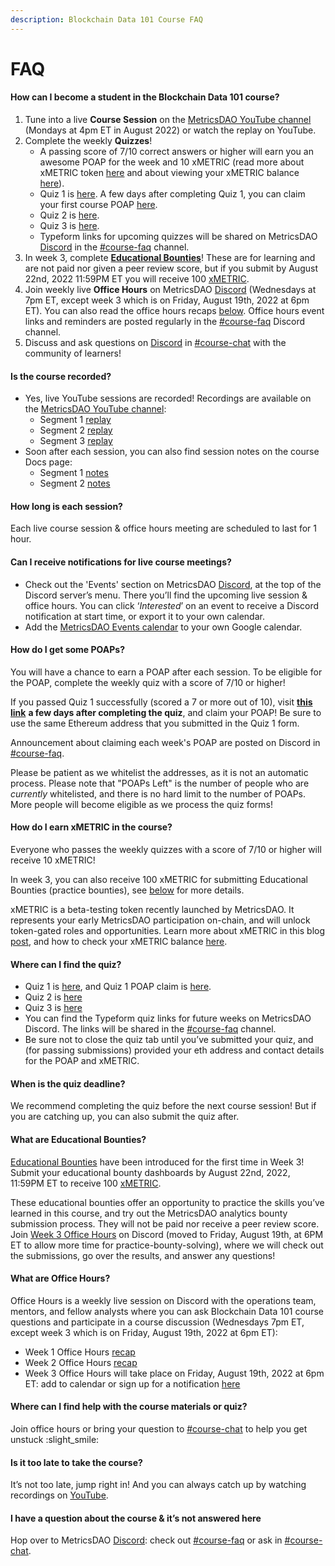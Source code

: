 ```yaml
---
description: Blockchain Data 101 Course FAQ
---
```


# FAQ

#### How can I become a student in the Blockchain Data 101 course?&#x20;

1. Tune into a live **Course Session** on the [MetricsDAO YouTube channel](https://www.youtube.com/channel/UCDyRizBgObJB-sNuwEPlL1g) (Mondays at 4pm ET in August 2022) or watch the replay on YouTube.&#x20;
2. Complete the weekly **Quizzes**!&#x20;
   * A passing score of 7/10 correct answers or higher will earn you an awesome POAP for the week and 10 xMETRIC (read more about xMETRIC token [here](https://blog.metricsdao.xyz/xmetric/) and about viewing your xMETRIC balance [here](https://blog.metricsdao.xyz/xmetric-balance/)).&#x20;
   * Quiz 1 is [here](https://s2w1pibxi3c.typeform.com/metricsdao). A few days after completing Quiz 1, you can claim your first course POAP [here](https://poap.delivery/blockchainanalytics1).
   * Quiz 2 is [here](https://s2w1pibxi3c.typeform.com/metricsdaoquiz2).
   * Quiz 3 is [here](https://docs.metricsdao.xyz/analyst-resources/blockchain-data-101/segment-3/assessment-3).
   * Typeform links for upcoming quizzes will be shared on MetricsDAO [Discord](http://discord.gg/metrics) in the [#course-faq](https://discord.com/channels/902943676685230100/996143485390426162) channel.&#x20;
3. In week 3, complete [**Educational Bounties**](https://metricsdao.notion.site/metricsdao/Bounty-Programs-d4bac7f1908f412f8bf4ed349198e5fe?p=8e6be1bfef4a4e0f87887d857b7dad96\&pm=c)! These are for learning and are not paid nor given a peer review score, but if you submit by August 22nd, 2022 11:59PM ET you will receive 100 [xMETRIC](https://blog.metricsdao.xyz/xmetric-balance/).
4. Join weekly live **Office Hours** on MetricsDAO [Discord](http://discord.gg/metrics) (Wednesdays at 7pm ET, except week 3 which is on Friday, August 19th, 2022 at 6pm ET). You can also read the office hours recaps [below](https://docs.metricsdao.xyz/analyst-resources/blockchain-data-101/faq#what-are-office-hours). Office hours event links and reminders are posted regularly in the [#course-faq](https://discord.com/channels/902943676685230100/996143485390426162) Discord channel.&#x20;
5. Discuss and ask questions on [Discord](http://discord.gg/metrics) in [#course-chat](https://discord.com/channels/902943676685230100/992490932412883064) with the community of learners!&#x20;

#### Is the course recorded?&#x20;

* Yes, live YouTube sessions are recorded! Recordings are available on the [MetricsDAO YouTube channel](https://www.youtube.com/channel/UCDyRizBgObJB-sNuwEPlL1g):
  * Segment 1 [replay](https://docs.metricsdao.xyz/analyst-resources/blockchain-data-101/segment-1)
  * Segment 2 [replay](https://docs.metricsdao.xyz/analyst-resources/blockchain-data-101/segment-2)
  * Segment 3 [replay](https://docs.metricsdao.xyz/analyst-resources/blockchain-data-101/segment-3)
* Soon after each session, you can also find session notes on the course Docs page:
  * Segment 1 [notes](https://docs.metricsdao.xyz/analyst-resources/blockchain-data-101/segment-1)
  * Segment 2 [notes](https://docs.metricsdao.xyz/analyst-resources/blockchain-data-101/segment-2/sql-aggregated)&#x20;

#### How long is each session?&#x20;

Each live course session & office hours meeting are scheduled to last for 1 hour.

#### Can I receive notifications for live course meetings?&#x20;

* Check out the 'Events' section on MetricsDAO [Discord](http://discord.gg/metrics), at the top of the Discord server’s menu. There you’ll find the upcoming live session & office hours. You can click ‘_Interested_’ on an event to receive a Discord notification at start time, or export it to your own calendar.&#x20;
* Add the [MetricsDAO Events calendar](https://calendar.google.com/calendar/u/3?cid=Y19wZHZhaG5tMGRjN2plZDhiMThmOTczNDJhb0Bncm91cC5jYWxlbmRhci5nb29nbGUuY29t) to your own Google calendar.

#### How do I get some POAPs?&#x20;

You will have a chance to earn a POAP after each session. To be eligible for the POAP, complete the weekly quiz with a score of 7/10 or higher!

If you passed Quiz 1 successfully (scored a 7 or more out of 10), visit [**this link**](https://poap.delivery/blockchainanalytics1) **a few days after completing the quiz**, and claim your POAP! Be sure to use the same Ethereum address that you submitted in the Quiz 1 form.&#x20;

Announcement about claiming each week's POAP are posted on Discord in [#course-faq](https://discord.com/channels/902943676685230100/996143485390426162).&#x20;

Please be patient as we whitelist the addresses, as it is not an automatic process. Please note that "POAPs Left" is the number of people who are _currently_ whitelisted, and there is no hard limit to the number of POAPs. More people will become eligible as we process the quiz forms!

#### How do I earn xMETRIC in the course?

Everyone who passes the weekly quizzes with a score of 7/10 or higher will receive 10 xMETRIC!

In week 3, you can also receive 100 xMETRIC for submitting Educational Bounties (practice bounties), see [below](https://docs.metricsdao.xyz/analyst-resources/blockchain-data-101/faq#what-are-educational-bounties) for more details.

xMETRIC is a beta-testing token recently launched by MetricsDAO. It represents your early MetricsDAO participation on-chain, and will unlock token-gated roles and opportunities. Learn more about xMETRIC in this blog [post](https://blog.metricsdao.xyz/xmetric/), and how to check your xMETRIC balance [here](https://blog.metricsdao.xyz/xmetric-balance/).

#### Where can I find the quiz?&#x20;

* Quiz 1 is [here](https://s2w1pibxi3c.typeform.com/metricsdao), and Quiz 1 POAP claim is [here](https://poap.delivery/blockchainanalytics1).&#x20;
* Quiz 2 is [here](https://s2w1pibxi3c.typeform.com/metricsdaoquiz2)
* Quiz 3 is [here](https://docs.metricsdao.xyz/analyst-resources/blockchain-data-101/segment-3/assessment-3)
* You can find the Typeform quiz links for future weeks on MetricsDAO Discord. The links will be shared in the [#course-faq](https://discord.com/channels/902943676685230100/996143485390426162) channel.&#x20;
* Be sure not to close the quiz tab until you’ve submitted your quiz, and (for passing submissions) provided your eth address and contact details for the POAP and xMETRIC.

#### When is the quiz deadline?&#x20;

We recommend completing the quiz before the next course session! But if you are catching up, you can also submit the quiz after.

#### What are Educational Bounties?

[Educational Bounties](https://metricsdao.notion.site/metricsdao/Bounty-Programs-d4bac7f1908f412f8bf4ed349198e5fe?p=8e6be1bfef4a4e0f87887d857b7dad96\&pm=c) have been introduced for the first time in Week 3! Submit your educational bounty dashboards by August 22nd, 2022, 11:59PM ET to receive 100 [xMETRIC](https://blog.metricsdao.xyz/xmetric-balance/).

These educational bounties offer an opportunity to practice the skills you’ve learned in this course, and try out the MetricsDAO analytics bounty submission process. They will not be paid nor receive a peer review score. Join [Week 3 Office Hours](https://discord.com/events/902943676685230100/1008737401088262185) on Discord (moved to Friday, August 19th, at 6PM ET to allow more time for practice-bounty-solving), where we will check out the submissions, go over the results, and answer any questions!

#### What are Office Hours?&#x20;

Office Hours is a weekly live session on Discord with the operations team, mentors, and fellow analysts where you can ask Blockchain Data 101 course questions and participate in a course discussion (Wednesdays 7pm ET, except week 3 which is on Friday, August 19th, 2022 at 6pm ET):

* Week 1 Office Hours [recap](https://docs.metricsdao.xyz/analyst-resources/blockchain-data-101/segment-1/office-hours-1)
* Week 2 Office Hours [recap](https://docs.metricsdao.xyz/analyst-resources/blockchain-data-101/segment-2/office-hours-2)
* Week 3 Office Hours will take place on Friday, August 19th, 2022 at 6pm ET: add to calendar or sign up for a notification [here](https://discord.com/events/902943676685230100/1008737401088262185)

#### Where can I find help with the course materials or quiz?&#x20;

Join office hours or bring your question to [#course-chat](https://discord.com/channels/902943676685230100/992490932412883064) to help you get unstuck :slight\_smile:

#### Is it too late to take the course?&#x20;

It’s not too late, jump right in! And you can always catch up by watching recordings on [YouTube](https://www.youtube.com/channel/UCDyRizBgObJB-sNuwEPlL1g).

#### I have a question about the course & it’s not answered here&#x20;

Hop over to MetricsDAO [Discord](http://discord.gg/metrics): check out [#course-faq](https://discord.com/channels/902943676685230100/996143485390426162) or ask in [#course-chat](https://discord.com/channels/902943676685230100/992490932412883064).
